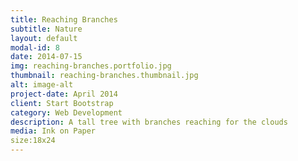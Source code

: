 ```yaml
---
title: Reaching Branches
subtitle: Nature
layout: default
modal-id: 8
date: 2014-07-15
img: reaching-branches.portfolio.jpg
thumbnail: reaching-branches.thumbnail.jpg
alt: image-alt
project-date: April 2014
client: Start Bootstrap
category: Web Development
description: A tall tree with branches reaching for the clouds
media: Ink on Paper
size:18x24
---
```

